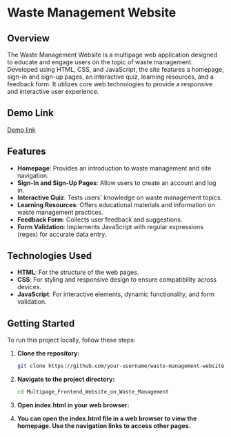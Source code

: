 # Waste Management Website

## Overview

The Waste Management Website is a multipage web application designed to educate and engage users on the topic of waste management. Developed using HTML, CSS, and JavaScript, the site features a homepage, sign-in and sign-up pages, an interactive quiz, learning resources, and a feedback form. It utilizes core web technologies to provide a responsive and interactive user experience.

## Demo Link
<a href="">Demo link</a>
## Features

- **Homepage**: Provides an introduction to waste management and site navigation.
- **Sign-In and Sign-Up Pages**: Allow users to create an account and log in.
- **Interactive Quiz**: Tests users' knowledge on waste management topics.
- **Learning Resources**: Offers educational materials and information on waste management practices.
- **Feedback Form**: Collects user feedback and suggestions.
- **Form Validation**: Implements JavaScript with regular expressions (regex) for accurate data entry.

## Technologies Used

- **HTML**: For the structure of the web pages.
- **CSS**: For styling and responsive design to ensure compatibility across devices.
- **JavaScript**: For interactive elements, dynamic functionality, and form validation.

## Getting Started

To run this project locally, follow these steps:

1. **Clone the repository:**

   ```bash
   git clone https://github.com/your-username/waste-management-website.git
2. **Navigate to the project directory:**
    ```bash
    cd Multipage_Frontend_Website_on_Waste_Management
3. **Open index.html in your web browser:**

4. **You can open the index.html file in a web browser to view the homepage. Use the navigation links to access other pages.**
